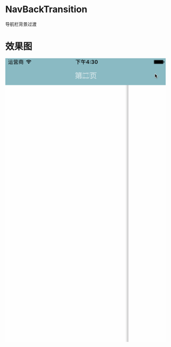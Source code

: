 # NavBackTransition
导航栏背景过渡

# 效果图

<img src="https://github.com/ZHK1024/NavBackTransition/blob/master/NavBackTransition/NavBackTransition/Screenshot/screenshot_01.gif" style="border-color:#000">
